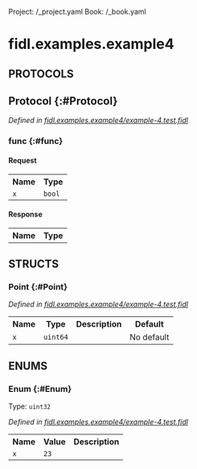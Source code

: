 Project: /_project.yaml
Book: /_book.yaml

# fidl.examples.example4


## **PROTOCOLS**

## Protocol {:#Protocol}
*Defined in [fidl.examples.example4/example-4.test.fidl](https://fuchsia.googlesource.com/fuchsia/+/master/zircon/tools/fidl/examples/example-4.test.fidl#15)*


### func {:#func}


#### Request
<table>
    <tr><th>Name</th><th>Type</th></tr>
    <tr>
            <td><code>x</code></td>
            <td>
                <code>bool</code>
            </td>
        </tr></table>


#### Response
<table>
    <tr><th>Name</th><th>Type</th></tr>
    </table>



## **STRUCTS**

### Point {:#Point}
*Defined in [fidl.examples.example4/example-4.test.fidl](https://fuchsia.googlesource.com/fuchsia/+/master/zircon/tools/fidl/examples/example-4.test.fidl#7)*





<table>
    <tr><th>Name</th><th>Type</th><th>Description</th><th>Default</th></tr><tr>
            <td><code>x</code></td>
            <td>
                <code>uint64</code>
            </td>
            <td></td>
            <td>No default</td>
        </tr>
</table>



## **ENUMS**

### Enum {:#Enum}
Type: <code>uint32</code>

*Defined in [fidl.examples.example4/example-4.test.fidl](https://fuchsia.googlesource.com/fuchsia/+/master/zircon/tools/fidl/examples/example-4.test.fidl#11)*



<table>
    <tr><th>Name</th><th>Value</th><th>Description</th></tr><tr>
            <td><code>x</code></td>
            <td><code>23</code></td>
            <td></td>
        </tr></table>












